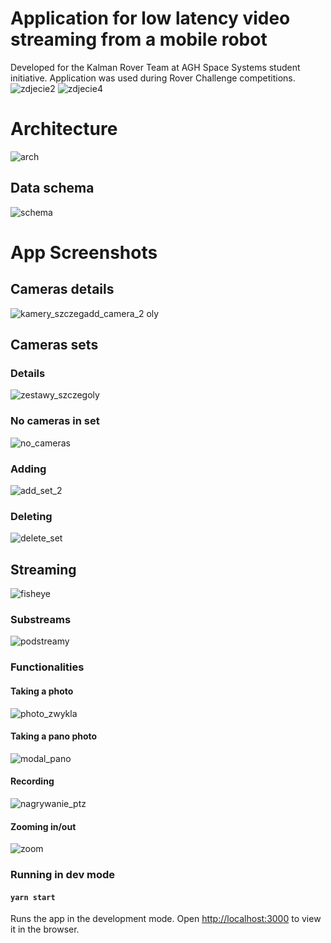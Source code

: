 # Application for low latency video streaming from a mobile robot
Developed for the Kalman Rover Team at AGH Space Systems student initiative. Application was used during Rover Challenge competitions. 
![zdjecie2](https://user-images.githubusercontent.com/48625325/221822752-9b996d82-1f32-4668-babb-3c53f1f525db.png)
![zdjecie4](https://user-images.githubusercontent.com/48625325/221822823-3722e22f-ab3f-401b-b18f-693b34a489cc.png)


# Architecture
![arch](https://user-images.githubusercontent.com/48625325/221819622-5a619e40-27c7-4f73-bda1-33be2ec3d678.png)


## Data schema
![schema](https://user-images.githubusercontent.com/48625325/221819553-4a88001d-7d8d-4a30-a7c3-ecb3c430285b.png)


# App Screenshots
## Cameras details
![kamery_szczeg![add_camera_2](https://user-images.githubusercontent.com/48625325/221818226-b9c25642-5a11-4c06-b3e7-870a50f5a329.png)
oly](https://user-images.githubusercontent.com/48625325/221817444-d0c1aa11-a573-44b3-81ab-5206e89053ab.png)

## Cameras sets
### Details
![zestawy_szczegoly](https://user-images.githubusercontent.com/48625325/221817599-4240030a-6fce-415c-a4ca-dbcd1a4527e1.png)
### No cameras in set
![no_cameras](https://user-images.githubusercontent.com/48625325/221817291-b7d23e4d-fbd8-4acf-ae5d-14e4d8f2ff1f.png)
### Adding
![add_set_2](https://user-images.githubusercontent.com/48625325/221818280-612ad941-911c-44bf-8cc3-6ed1a3ba359f.png)
### Deleting
![delete_set](https://user-images.githubusercontent.com/48625325/221818083-448fbc1e-dc77-4d79-959e-3d57d7f63c51.png)

## Streaming
![fisheye](https://user-images.githubusercontent.com/48625325/221818459-14369bbf-a125-4291-a9bc-092059a55708.png)
### Substreams
![podstreamy](https://user-images.githubusercontent.com/48625325/221818526-77cdb525-af95-4209-95bb-165496b4c2fc.png)
### Functionalities
#### Taking a photo
![photo_zwykla](https://user-images.githubusercontent.com/48625325/221818652-13047fe0-6733-47c4-aca2-db165a8808be.png)
#### Taking a pano photo
![modal_pano](https://user-images.githubusercontent.com/48625325/221818859-8460a443-3af1-4c01-9814-e2328b903597.png)
#### Recording
![nagrywanie_ptz](https://user-images.githubusercontent.com/48625325/221819261-fd8378ee-56b3-4009-bee6-021209c386b8.png)
#### Zooming in/out
![zoom](https://user-images.githubusercontent.com/48625325/221819409-63052bb3-3376-4028-91ee-250a61980a93.png)

### Running in dev mode
#### `yarn start`

Runs the app in the development mode.
Open [http://localhost:3000](http://localhost:3000) to view it in the browser.

